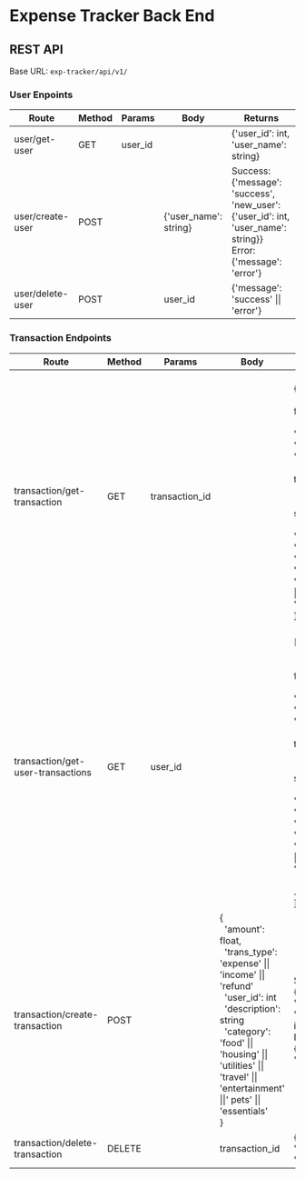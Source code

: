 # Expense Tracker Back End

## REST API

Base URL: `exp-tracker/api/v1/`

### User Enpoints
<table>
    <thead>
        <tr>
            <th>Route</th>
            <th>Method</th>
            <th>Params</th>
            <th>Body</th>
            <th>Returns</th>
        </tr>
    </thead>
    <tbody>
        <tr>
            <td>user/get-user</td>
            <td>GET</td>
            <td>user_id</td>
            <td></td>
            <td>{'user_id': int, 'user_name': string}</td>
        </tr>
        <tr>
            <td>user/create-user</td>
            <td>POST</td>
            <td></td>
            <td>{'user_name': string}</td>
            <td>
                Success: {'message': 'success', 'new_user': {'user_id': int, 'user_name': string}}
            <br>
                Error: {'message': 'error'}
            </td>
        </tr>
        <tr>
            <td>user/delete-user</td>
            <td>POST</td>
            <td></td>
            <td>user_id</td>
            <td>{'message': 'success' || 'error'}</td>
        </tr>
    </tbody>
</table>

### Transaction Endpoints
<table>
    <thead>
        <tr>
            <th>Route</th>
            <th>Method</th>
            <th>Params</th>
            <th>Body</th>
            <th>Returns</th>
        </tr>
    </thead>
    <tbody>
        <tr>
            <td>transaction/get-transaction</td>
            <td>GET</td>
            <td>transaction_id</td>
            <td></td>
            <td><br>
            {
                <br>
                &nbsp;&nbsp;'amount': float,
                <br>
                &nbsp;&nbsp;'trans_type': 'expense' || 'income' || 'refund'
                <br>
                &nbsp;&nbsp;'trans_date': timestamp
                <br>
                &nbsp;&nbsp;'user_id': int
                <br>
                &nbsp;&nbsp;'description': string
                <br>
                &nbsp;&nbsp;'category': 'food' || 'housing' || 'utilities' || 'travel' || 'entertainment' ||' pets' || 'essentials'
                <br>
            }
            </td>
        </tr>
        <tr>
            <td>transaction/get-user-transactions</td>
            <td>GET</td>
            <td>user_id</td>
            <td></td>
            <td><br>
            [<br>
            &nbsp;&nbsp;{
                <br>
                &nbsp;&nbsp;&nbsp;&nbsp;'amount': float,
                <br>
                &nbsp;&nbsp;&nbsp;&nbsp;'trans_type': 'expense' || 'income' || 'refund'
                <br>
                &nbsp;&nbsp;&nbsp;&nbsp;'trans_date': timestamp
                <br>
                &nbsp;&nbsp;&nbsp;&nbsp;'user_id': int
                <br>
                &nbsp;&nbsp;&nbsp;&nbsp;'description': string
                <br>
                &nbsp;&nbsp;&nbsp;&nbsp;'category': 'food' || 'housing' || 'utilities' || 'travel' || 'entertainment' ||' pets' || 'essentials'
                <br>
            &nbsp;&nbsp;}
            <br>
            ...
            <br>
            ]
            </td>
        </tr>
        <tr>
            <td>transaction/create-transaction</td>
            <td>POST</td>
            <td></td>
            <td>
            {
                <br>
                &nbsp;&nbsp;'amount': float,
                <br>
                &nbsp;&nbsp;'trans_type': 'expense' || 'income' || 'refund'
                <br>
                &nbsp;&nbsp;'user_id': int
                <br>
                &nbsp;&nbsp;'description': string
                <br>
                &nbsp;&nbsp;'category': 'food' || 'housing' || 'utilities' || 'travel' || 'entertainment' ||' pets' || 'essentials'
                <br>
            }
            </td>
            <td>
                Success: {'message': 'success', 'transaction_id': int}
            <br>
                Error: {'message': 'error'}
            </td>
        </tr>
        <tr>
            <td>transaction/delete-transaction</td>
            <td>DELETE</td>
            <td></td>
            <td>transaction_id</td>
            <td>{'message': 'success' || 'error'}</td>
        </tr>
    </tbody>
</table>